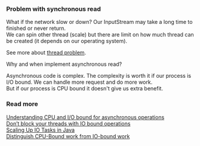 ### Problem with synchronous read

What if the network slow or down? Our InputStream may take a long time to finished or never return.  
We can spin other thread (scale) but there are limit on how much thread can be created (it depends on our operating system).

See more about [thread problem](https://github.com/bluething/learnjava/tree/main/threaddump).

Why and when implement asynchronous read?

Asynchronous code is complex. The complexity is worth it if our process is I/O bound. We can handle more request and do more work.  
But if our process is CPU bound it doesn't give us extra benefit.

### Read more

[Understanding CPU and I/O bound for asynchronous operations](https://www.hellsoft.se/understanding-cpu-and-i-o-bound-for-asynchronous-operations/)  
[Don’t block your threads with IO bound operations](https://medium.com/@victor.borza/dont-block-your-threads-with-io-bound-operations-e854d52223ea)  
[Scaling Up IO Tasks in Java](https://medium.com/swlh/scaling-up-io-tasks-795df1e29d7e)  
[Distinguish CPU-Bound work from IO-bound work](https://channel9.msdn.com/Series/Three-Essential-Tips-for-Async/Tip-2-Distinguish-CPU-Bound-work-from-IO-bound-work)